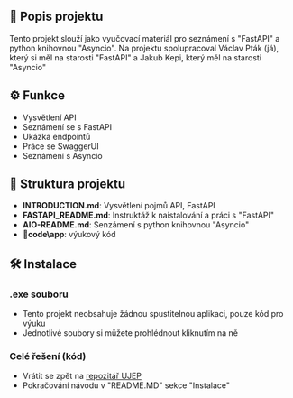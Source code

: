 ## 📜 Popis projektu

Tento projekt slouží jako vyučovací materiál pro seznámení s "FastAPI" a python knihovnou "Asyncio". 
Na projektu spolupracoval Václav Pták (já), který si měl na starosti "FastAPI"
a Jakub Kepi, který měl na starosti "Asyncio"

## ⚙️ Funkce

- Vysvětlení API
- Seznámení se s FastAPI
- Ukázka endpointů
- Práce se SwaggerUI
- Seznámení s Asyncio

## 📂 Struktura projektu

- **INTRODUCTION.md**: Vysvětlení pojmů API, FastAPI
- **FASTAPI_README.md**: Instruktáž k naistalování a práci s "FastAPI"
- **AIO-README.md**: Senzámení s python knihovnou "Asyncio"
- **📂code\app**: výukový kód


## 🛠️ Instalace
### .exe souboru
- Tento projekt neobsahuje žádnou spustitelnou aplikaci, pouze kód pro výuku
- Jednotlivé soubory si můžete prohlédnout kliknutím na ně
### Celé řešení (kód)
- Vrátit se zpět na [repozitář UJEP](../)
- Pokračování návodu v "README.MD" sekce "Instalace"



